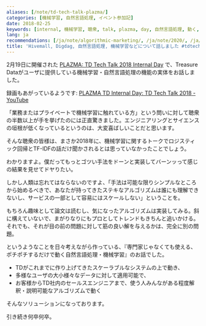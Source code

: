 ```yaml
---
aliases: [/note/td-tech-talk-plazma/]
categories: [機械学習, 自然言語処理, イベント参加記]
date: 2018-02-25
keywords: [internal, 機械学習, 聴衆, talk, plazma, day, 自然言語処理, 動く, アルゴリズム, お話]
lang: ja
recommendations: [/ja/note/algorithmic-marketing/, /ja/note/2020/, /ja/note/trends-in-real-world-recommender-systems-2017/]
title: 'Hivemall, Digdag, 自然言語処理, 機械学習などについて話しました #tdtech'
---
```


2月19日に開催された [PLAZMA: TD Tech Talk 2018 Internal Day](https://techplay.jp/event/650390) で、Treasure Dataがユーザに提供している機械学習・自然言語処理の機能の実体をお話しました。

<script async class="speakerdeck-embed" data-id="5b611f419d06424aa879e4ac52166f47" data-ratio="1.77777777777778" src="//speakerdeck.com/assets/embed.js"></script>

録画もあがっているようです: [PLAZMA TD Internal Day: TD Tech Talk 2018 - YouTube](https://youtu.be/RzQT_9jcrx8?t=2h4m17s)

「業務またはプライベートで機械学習に触れている方」という問いに対して聴衆の半数以上が手を挙げたのには正直驚きました。エンジニアリングとサイエンスの垣根が低くなっているというのは、大変喜ばしいことだと思います。

そんな聴衆の皆様は、まさか2018年に、機械学習に関するトークでロジスティック回帰とTF-IDFの話だけ聞かされるとは思っていなかったことでしょう。

わかりますよ。僕だってもっとゴツい手法をドーンと実装してバーンッって感じの結果を見せてドヤりたい。

しかし人類は忘れてはならないのですよ、「手法は可能な限りシンプルなところから始めるべきで、あなたが持ってきたステキなアルゴリズムは誰にも理解できないし、サービスの一部として容易にはスケールしない」ということを。

もちろん趣味として論文は読むし、気になったアルゴリズムは実装してみる。斜に構えていないで、まがりなりにもプロとしてトレンドもきちんと追いかける。それでも、それが目の前の問題に対して筋の良い解を与えるかは、完全に別の問題。

というようなことを日々考えながら作っている、『専門家じゃなくても使える、ポチポチするだけで動く自然言語処理・機械学習』のお話でした。

- TDがこれまでに作り上げてきたスケーラブルなシステムの上で動き、
- 多様なユーザの大小様々なデータに対して適用可能で、
- お客様からTD社内のセールスエンジニアまで、使う人みんながある程度解釈・説明可能なアルゴリズムで動く

そんなソリューションになっております。

引き続き何卒何卒。